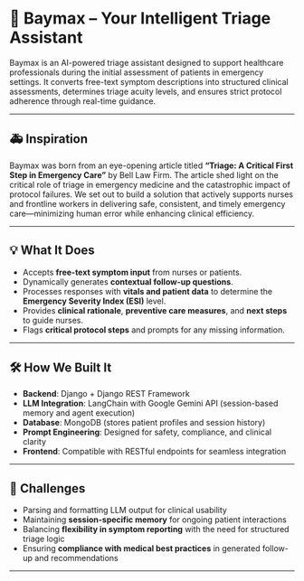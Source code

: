 # 🤖 Baymax – Your Intelligent Triage Assistant

Baymax is an AI-powered triage assistant designed to support healthcare professionals during the initial assessment of patients in emergency settings. It converts free-text symptom descriptions into structured clinical assessments, determines triage acuity levels, and ensures strict protocol adherence through real-time guidance.

---

## 🚑 Inspiration

Baymax was born from an eye-opening article titled **“Triage: A Critical First Step in Emergency Care”** by Bell Law Firm. The article shed light on the critical role of triage in emergency medicine and the catastrophic impact of protocol failures. We set out to build a solution that actively supports nurses and frontline workers in delivering safe, consistent, and timely emergency care—minimizing human error while enhancing clinical efficiency.

---

## 💡 What It Does

- Accepts **free-text symptom input** from nurses or patients.
- Dynamically generates **contextual follow-up questions**.
- Processes responses with **vitals and patient data** to determine the **Emergency Severity Index (ESI)** level.
- Provides **clinical rationale**, **preventive care measures**, and **next steps** to guide nurses.
- Flags **critical protocol steps** and prompts for any missing information.

---

## 🛠️ How We Built It

- **Backend**: Django + Django REST Framework
- **LLM Integration**: LangChain with Google Gemini API (session-based memory and agent execution)
- **Database**: MongoDB (stores patient profiles and session history)
- **Prompt Engineering**: Designed for safety, compliance, and clinical clarity
- **Frontend**: Compatible with RESTful endpoints for seamless integration

---

## 🚧 Challenges

- Parsing and formatting LLM output for clinical usability
- Maintaining **session-specific memory** for ongoing patient interactions
- Balancing **flexibility in symptom reporting** with the need for structured triage logic
- Ensuring **compliance with medical best practices** in generated follow-up and recommendations

---



